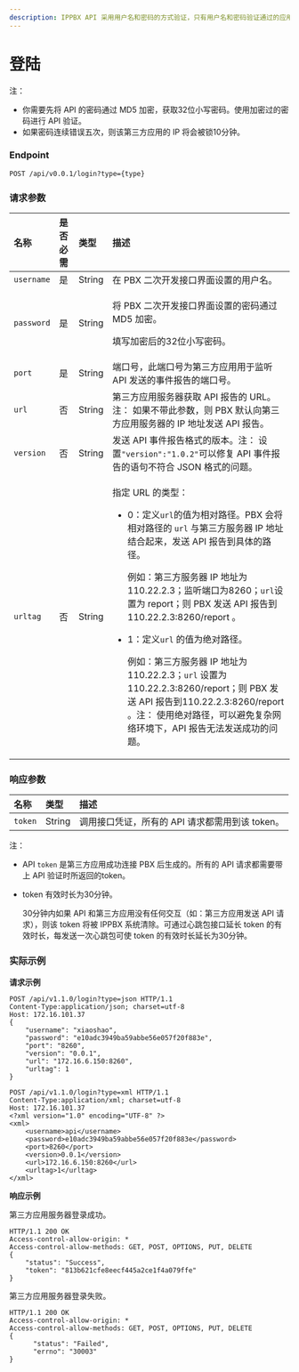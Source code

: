 ```yaml
---
description: IPPBX API 采用用户名和密码的方式验证，只有用户名和密码验证通过的应用服务器，API 才会处理其发送的请求。
---
```


# 登陆



 注：

* 你需要先将 API 的密码通过 MD5 加密，获取32位小写密码。使用加密过的密码进行 API 验证。
* 如果密码连续错误五次，则该第三方应用的 IP 将会被锁10分钟。



### Endpoint

```text
POST /api/v0.0.1/login?type={type}
```

### 请求参数

<table>
  <thead>
    <tr>
      <th style="text-align:left">&#x540D;&#x79F0;</th>
      <th style="text-align:left">&#x662F;&#x5426;&#x5FC5;&#x9700;</th>
      <th style="text-align:left">&#x7C7B;&#x578B;</th>
      <th style="text-align:left">&#x63CF;&#x8FF0;</th>
    </tr>
  </thead>
  <tbody>
    <tr>
      <td style="text-align:left"><code>username</code>
      </td>
      <td style="text-align:left">&#x662F;</td>
      <td style="text-align:left">String</td>
      <td style="text-align:left">&#x5728; PBX &#x4E8C;&#x6B21;&#x5F00;&#x53D1;&#x63A5;&#x53E3;&#x754C;&#x9762;&#x8BBE;&#x7F6E;&#x7684;&#x7528;&#x6237;&#x540D;&#x3002;</td>
    </tr>
    <tr>
      <td style="text-align:left"><code>password</code>
      </td>
      <td style="text-align:left">&#x662F;</td>
      <td style="text-align:left">String</td>
      <td style="text-align:left">
        <p>&#x5C06; PBX &#x4E8C;&#x6B21;&#x5F00;&#x53D1;&#x63A5;&#x53E3;&#x754C;&#x9762;&#x8BBE;&#x7F6E;&#x7684;&#x5BC6;&#x7801;&#x901A;&#x8FC7;
          MD5 &#x52A0;&#x5BC6;&#x3002;</p>
        <p>&#x586B;&#x5199;&#x52A0;&#x5BC6;&#x540E;&#x7684;32&#x4F4D;&#x5C0F;&#x5199;&#x5BC6;&#x7801;&#x3002;</p>
      </td>
    </tr>
    <tr>
      <td style="text-align:left"><code>port</code>
      </td>
      <td style="text-align:left">&#x662F;</td>
      <td style="text-align:left">String</td>
      <td style="text-align:left">&#x7AEF;&#x53E3;&#x53F7;&#xFF0C;&#x6B64;&#x7AEF;&#x53E3;&#x53F7;&#x4E3A;&#x7B2C;&#x4E09;&#x65B9;&#x5E94;&#x7528;&#x7528;&#x4E8E;&#x76D1;&#x542C;
        API &#x53D1;&#x9001;&#x7684;&#x4E8B;&#x4EF6;&#x62A5;&#x544A;&#x7684;&#x7AEF;&#x53E3;&#x53F7;&#x3002;</td>
    </tr>
    <tr>
      <td style="text-align:left"><code>url</code>
      </td>
      <td style="text-align:left">&#x5426;</td>
      <td style="text-align:left">String</td>
      <td style="text-align:left">&#x7B2C;&#x4E09;&#x65B9;&#x5E94;&#x7528;&#x670D;&#x52A1;&#x5668;&#x83B7;&#x53D6;
        API &#x62A5;&#x544A;&#x7684; URL&#x3002;&#x6CE8;&#xFF1A; &#x5982;&#x679C;&#x4E0D;&#x5E26;&#x6B64;&#x53C2;&#x6570;&#xFF0C;&#x5219;
        PBX &#x9ED8;&#x8BA4;&#x5411;&#x7B2C;&#x4E09;&#x65B9;&#x5E94;&#x7528;&#x670D;&#x52A1;&#x5668;&#x7684;
        IP &#x5730;&#x5740;&#x53D1;&#x9001; API &#x62A5;&#x544A;&#x3002;</td>
    </tr>
    <tr>
      <td style="text-align:left"><code>version</code>
      </td>
      <td style="text-align:left">&#x5426;</td>
      <td style="text-align:left">String</td>
      <td style="text-align:left">&#x53D1;&#x9001; API &#x4E8B;&#x4EF6;&#x62A5;&#x544A;&#x683C;&#x5F0F;&#x7684;&#x7248;&#x672C;&#x3002;&#x6CE8;&#xFF1A;
        &#x8BBE;&#x7F6E;<code>&quot;version&quot;:&quot;1.0.2&quot;</code>&#x53EF;&#x4EE5;&#x4FEE;&#x590D;
        API &#x4E8B;&#x4EF6;&#x62A5;&#x544A;&#x7684;&#x8BED;&#x53E5;&#x4E0D;&#x7B26;&#x5408;
        JSON &#x683C;&#x5F0F;&#x7684;&#x95EE;&#x9898;&#x3002;</td>
    </tr>
    <tr>
      <td style="text-align:left"><code>urltag</code>
      </td>
      <td style="text-align:left">&#x5426;</td>
      <td style="text-align:left">String</td>
      <td style="text-align:left">
        <p>&#x6307;&#x5B9A; URL &#x7684;&#x7C7B;&#x578B;&#xFF1A;</p>
        <ul>
          <li>
            <p>0&#xFF1A;&#x5B9A;&#x4E49;<code>url</code>&#x7684;&#x503C;&#x4E3A;&#x76F8;&#x5BF9;&#x8DEF;&#x5F84;&#x3002;PBX
              &#x4F1A;&#x5C06;&#x76F8;&#x5BF9;&#x8DEF;&#x5F84;&#x7684; <code>url</code> &#x4E0E;&#x7B2C;&#x4E09;&#x65B9;&#x670D;&#x52A1;&#x5668;
              IP &#x5730;&#x5740;&#x7ED3;&#x5408;&#x8D77;&#x6765;&#xFF0C;&#x53D1;&#x9001;
              API &#x62A5;&#x544A;&#x5230;&#x5177;&#x4F53;&#x7684;&#x8DEF;&#x5F84;&#x3002;</p>
            <p>&#x4F8B;&#x5982;&#xFF1A;&#x7B2C;&#x4E09;&#x65B9;&#x670D;&#x52A1;&#x5668;
              IP &#x5730;&#x5740;&#x4E3A;110.22.2.3&#xFF1B;&#x76D1;&#x542C;&#x7AEF;&#x53E3;&#x4E3A;8260&#xFF1B;<code>url</code>&#x8BBE;&#x7F6E;&#x4E3A;
              report&#xFF1B;&#x5219; PBX &#x53D1;&#x9001; API &#x62A5;&#x544A;&#x5230;110.22.2.3:8260/report
              &#x3002;</p>
          </li>
          <li>
            <p>1&#xFF1A;&#x5B9A;&#x4E49;<code>url</code> &#x7684;&#x503C;&#x4E3A;&#x7EDD;&#x5BF9;&#x8DEF;&#x5F84;&#x3002;</p>
            <p>&#x4F8B;&#x5982;&#xFF1A;&#x7B2C;&#x4E09;&#x65B9;&#x670D;&#x52A1;&#x5668;
              IP &#x5730;&#x5740;&#x4E3A;110.22.2.3&#xFF1B;<code>url</code> &#x8BBE;&#x7F6E;&#x4E3A;110.22.2.3:8260/report&#xFF1B;&#x5219;
              PBX &#x53D1;&#x9001; API &#x62A5;&#x544A;&#x5230;110.22.2.3:8260/report
              &#x3002;&#x6CE8;&#xFF1A; &#x4F7F;&#x7528;&#x7EDD;&#x5BF9;&#x8DEF;&#x5F84;&#xFF0C;&#x53EF;&#x4EE5;&#x907F;&#x514D;&#x590D;&#x6742;&#x7F51;&#x7EDC;&#x73AF;&#x5883;&#x4E0B;&#xFF0C;API
              &#x62A5;&#x544A;&#x65E0;&#x6CD5;&#x53D1;&#x9001;&#x6210;&#x529F;&#x7684;&#x95EE;&#x9898;&#x3002;</p>
          </li>
        </ul>
      </td>
    </tr>
  </tbody>
</table>

### 响应参数

| 名称 | 类型 | 描述 |
| :--- | :--- | :--- |
| `token` | String | 调用接口凭证，所有的 API 请求都需用到该 token。 |

注：

* API `token` 是第三方应用成功连接 PBX 后生成的。所有的 API 请求都需要带上 API 验证时所返回的token。
* token 有效时长为30分钟。

  30分钟内如果 API 和第三方应用没有任何交互（如：第三方应用发送 API 请求），则该 token 将被 IPPBX 系统清除。可通过心跳包接口延长 token 的有效时长，每发送一次心跳包可使 token 的有效时长延长为30分钟。

### 实际示例

**请求示例**

```text
POST /api/v1.1.0/login?type=json HTTP/1.1
Content-Type:application/json; charset=utf-8
Host: 172.16.101.37
{
    "username": "xiaoshao",
    "password": "e10adc3949ba59abbe56e057f20f883e",
    "port": "8260",
    "version": "0.0.1",
    "url": "172.16.6.150:8260",
    "urltag": 1
}
```



```text
POST /api/v1.1.0/login?type=xml HTTP/1.1
Content-Type:application/xml; charset=utf-8
Host: 172.16.101.37
<?xml version="1.0" encoding="UTF-8" ?>
<xml>
	<username>api</username>
	<password>e10adc3949ba59abbe56e057f20f883e</password>
	<port>8260</port>
	<version>0.0.1</version>
	<url>172.16.6.150:8260</url>
	<urltag>1</urltag>
</xml>
```

**响应示例**

第三方应用服务器登录成功。

```text
HTTP/1.1 200 OK
Access-control-allow-origin: *
Access-control-allow-methods: GET, POST, OPTIONS, PUT, DELETE
{
    "status": "Success",
    "token": "813b621cfe8eecf445a2ce1f4a079ffe"
}
```

第三方应用服务器登录失败。

```text
HTTP/1.1 200 OK
Access-control-allow-origin: *
Access-control-allow-methods: GET, POST, OPTIONS, PUT, DELETE
{
      "status": "Failed", 
      "errno": "30003"
}
```

